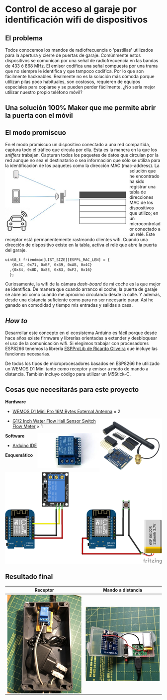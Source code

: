 # Control de acceso al garaje por identificación wifi de dispositivos

## El problema
Todos conocemos los mandos de radiofrecuencia o 'pastillas' utilizados para la apertura y cierre de puertas de garaje. Comúnmente estos dispositivos se comunican por una señal de radiofrecuencia en las bandas de 433 ó 868 MHz. El emisor codifica una señal compuesta por una trama que no siempre le identifica y que tampoco codifica. Por lo que son fácilmente hackeables. Realmente no es la solución más cómoda porque utilizan pilas poco habituales, son costosos, requieren de equipos especiales para copiarse y se pueden perder fácilmente. ¿No sería mejor utilizar nuestro propio teléfono móvil?

## Una solución 100% Maker que me permite abrir la puerta con el móvil
## El modo promiscuo 
En el modo promiscuo un dispositivo conectado a una red compartida, captura todo el tráfico que circula por ella. Esta es la manera en la que los *sniffers* trabajan. Capturan todos los paquetes de datos que circulan por la red aunque no sea el destinatario o sea información que sólo se utiliza para la identificación de los paquetes como la dirección MAC (mac-address).
<img src="https://github.com/McOrts/Garage_door_WiFi/blob/master/images/Garage_door_Wifi_control_diagram.JPG" width="400" align="left" />
La solución que he encontrado ha sido registrar una tabla de direcciones MAC de los dispositivos que utilizo; en un microcontrolador conectado a un relé. Este receptor está permanentemente rastreando clientes wifi. Cuando una dirección de dispositivo existe en la tabla, activa el relé que abre la puerta del garaje. 
```
uint8_t friendmac[LIST_SIZE][ESPPL_MAC_LEN] = {
   {0x3C, 0x71, 0xBF, 0x39, 0xAB, 0x4C}
  ,{0x84, 0x0D, 0x8E, 0x83, 0xF2, 0x16}
  };
```
Curiosamente, la wifi de la cámara *dash-board* de mi coche es la que mejor se identifica. De manera que cuando arranco el coche, la puerta de garaje se abre así como cuando me aproximo circulando desde la calle. Y además, desde una distancia suficiente como para no ser necesario parar. Así he ganado en comodidad y tiempo mis entradas y salidas a casa. 

## *How to*
Desarrollar este concepto en el ecosistema Arduino es fácil porque desde hace años existe firmware y librerías orientadas a extender y desbloquear el uso de la comunicación wifi. Si elegimos trabajar con procesadores ESP8266 tenemos la librería [ESPProLib de Ricardo Oliveira](https://github.com/RicardoOliveira/ESPProLib) que incluye las funciones necesarias.

De todos los tipos de microprocesadores basados en ESP8266 he utilizado un WEMOS D1 Mini tanto como receptor y emisor a modo de mando a distancia. También incluyo código para utilizar un M5Stick-C.

## Cosas que necesitarás para este proyecto
**Hardware**

- [WEMOS D1 Mini Pro 16M Bytes External Antenna](https://s.click.aliexpress.com/e/kMC1v8nW) × 2 	 
<img src="https://github.com/McOrts/Water_flow_sensor_MQTT/blob/master/Pictures/WemosD1MiniPro.PNG" width="200" align="right" />

- [G1/2 Inch Water Flow Hall Sensor Switch Flow Meter](http://es.aliexpress.com/item/33043594353.html) ×	1	
<img src="https://github.com/McOrts/Garage_door_WiFi/blob/master/images/WEMOSD1mIni_Relay_Shield.jpg?raw=true" width="200" align="right" />

**Software**
- [Arduino IDE](https://www.hackster.io/arduino/products/arduino-ide?ref=project-8e87cc)

**Esquemático**
<img src="https://github.com/McOrts/Garage_door_WiFi/blob/master/images/Garage_door_Wifi_control_bb.png" width="600"  align="center" />

## Resultado final

|Receptor|Mando a distancia|
|---|---|
|<img src="https://github.com/McOrts/Garage_door_WiFi/blob/master/images/IMG_6877.JPG" width="300" align="left" />|<img src="https://github.com/McOrts/Garage_door_WiFi/blob/master/images/IMG_7845.JPG" width="300" align="right" />|
